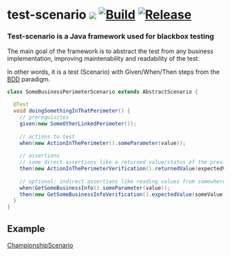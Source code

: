 # test-scenario [![](https://jitpack.io/v/ymanvieu/test-scenario.svg)](https://jitpack.io/#ymanvieu/test-scenario) [![Build](https://github.com/ymanvieu/test-scenario/workflows/Build/badge.svg)](https://github.com/ymanvieu/test-scenario/actions/workflows/maven.yml) [![Release](https://github.com/ymanvieu/test-scenario/workflows/Release/badge.svg)](https://github.com/ymanvieu/test-scenario/actions/workflows/maven-release.yml)

### Test-scenario is a Java framework used for blackbox testing

The main goal of the framework is to abstract the test from any business implementation, improving maintenability and readability of the test.

In other words, it is a test (Scenario) with Given/When/Then steps from the [BDD](https://en.wikipedia.org/wiki/Behavior-driven_development) paradigm.

```java
class SomeBusinessPerimeterScenario extends AbstractScenario {

  @Test
  void doingSomethingInThatPerimeter() {
    // prerequisites
    given(new SomeOtherLinkedPerimeter());
    
    // actions to test
    when(new ActionInThePerimeter().someParameter(value));
    
    // assertions
    // some direct assertions like a returned value/status of the previous action
    then(new ActionInThePerimeterVerification().returnedValue(expectedValue));
    
    // optional: indirect assertions like reading values from somewhere else in the application
    when(GetSomeBusinessInfo().someParameter(value));
    then(new GetSomeBusinessInfoVerification().expectedValue(someValue));
  }
}
```

## Example
[ChampionshipScenario](src/test/java/com/github/ymanvieu/test/scenario/example/ChampionshipScenario.java)
